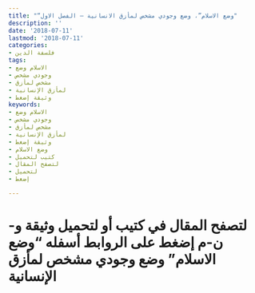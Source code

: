 ```yaml
---
title: "“وضع الاسلام”، وضع وجودي مشخص لمأزق الانسانية – الفصل الاول"
description: ''
date: '2018-07-11'
lastmod: '2018-07-11'
categories:
- فلسفة الدين
tags:
- الاسلام وضع
- وجودي مشخص
- مشخص لمأزق
- لمأزق الإنسانية
- وثيقة إضغط
keywords:
- الاسلام وضع
- وجودي مشخص
- مشخص لمأزق
- لمأزق الإنسانية
- وثيقة إضغط
- وضع الاسلام
- كتيب لتحميل
- لتصفح المقال
- لتحميل
- إضغط

---
```

# **لتصفح المقال في كتيب أو لتحميل وثيقة و-ن-م إضغط على الروابط أسفله** **“وضع الاسلام” وضع وجودي مشخص لمأزق الإنسانية**

###
